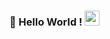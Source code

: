 
  
### 👋 Hello World !  <img src="https://github.com/TheDudeThatCode/TheDudeThatCode/blob/master/Assets/Earth.gif" width="24px">
